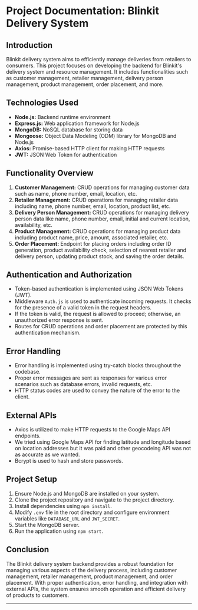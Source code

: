 # Project Documentation: Blinkit Delivery System

## Introduction
Blinkit delivery system aims to efficiently manage deliveries from retailers to consumers. This project focuses on developing the backend for Blinkit's delivery system and resource management. It includes functionalities such as customer management, retailer management, delivery person management, product management, order placement, and more.

## Technologies Used
- **Node.js:** Backend runtime environment
- **Express.js:** Web application framework for Node.js
- **MongoDB:** NoSQL database for storing data
- **Mongoose:** Object Data Modeling (ODM) library for MongoDB and Node.js
- **Axios:** Promise-based HTTP client for making HTTP requests
- **JWT:** JSON Web Token for authentication

## Functionality Overview
1. **Customer Management:** CRUD operations for managing customer data such as name, phone number, email, location, etc.
2. **Retailer Management:** CRUD operations for managing retailer data including name, phone number, email, location, product list, etc.
3. **Delivery Person Management:** CRUD operations for managing delivery person data like name, phone number, email, initial and current location, availability, etc.
4. **Product Management:** CRUD operations for managing product data including product name, price, amount, associated retailer, etc.
5. **Order Placement:** Endpoint for placing orders including order ID generation, product availability check, selection of nearest retailer and delivery person, updating product stock, and saving the order details.

## Authentication and Authorization
- Token-based authentication is implemented using JSON Web Tokens (JWT).
- Middleware `Auth.js` is used to authenticate incoming requests. It checks for the presence of a valid token in the request headers.
- If the token is valid, the request is allowed to proceed; otherwise, an unauthorized error response is sent.
- Routes for CRUD operations and order placement are protected by this authentication mechanism.

## Error Handling
- Error handling is implemented using try-catch blocks throughout the codebase.
- Proper error messages are sent as responses for various error scenarios such as database errors, invalid requests, etc.
- HTTP status codes are used to convey the nature of the error to the client.

## External APIs
- Axios is utilized to make HTTP requests to the Google Maps API endpoints.
- We tried using Google Maps API for finding latitude and longitude based on location addresses but it was paid and other geocodeing API was not as accurate as we wanted.
- Bcrypt is used to hash and store passwords.

## Project Setup
1. Ensure Node.js and MongoDB are installed on your system.
2. Clone the project repository and navigate to the project directory.
3. Install dependencies using `npm install`.
4. Modify `.env` file in the root directory and configure environment variables like `DATABASE_URL` and `JWT_SECRET`.
5. Start the MongoDB server.
6. Run the application using `npm start`.

## Conclusion
The Blinkit delivery system backend provides a robust foundation for managing various aspects of the delivery process, including customer management, retailer management, product management, and order placement. With proper authentication, error handling, and integration with external APIs, the system ensures smooth operation and efficient delivery of products to customers.

---
